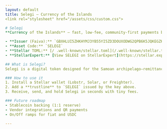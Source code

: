 ```yaml
---
layout: default
title: Selegi — Currency of the Islands
<link rel="stylesheet" href="/assets/css/custom.css">

# Selegi
**Currency of the Islands** — fast, low-fee, community-first payments built on Stellar.

- **Issuer (Faiva):** `GBXHLUI5ZHKHYMJ3YB55YI5ZD3DOUXODWG2QPB6K5JQKEGZKJDLZR4XY`
- **Asset Code:** `SELEGI`
- **Stellar TOML:** [/ .well-known/stellar.toml](/.well-known/stellar.toml)
- **StellarExpert:** [View SELEGI on StellarExpert](https://stellar.expert/explorer/public/asset/SELEGI-GBXHLUI5ZHKHYMJ3YB55YI5ZD3DOUXODWG2QPB6K5JQKEGZKJDLZR4XY)

## What is Selegi?
Selegi is a digital token designed for the Samoan archipelago—remittances, everyday purchases, and community commerce. Built on the Stellar network for speed, affordability, and accessibility.

### How to use it
1. Install a Stellar wallet (Lobstr, Solar, or Freighter).
2. Add a **trustline** to `SELEGI` issued by the key above.
3. Receive, send, and hold Selegi in seconds with tiny fees.

### Future roadmap
- Stablecoin backing (1:1 reserve)
- Vendor integrations and QR payments
- On/Off ramps for fiat and USDC

---
```





